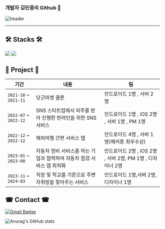 ### 개발자 김민중의 Github 👋

<!-- info -->
![header](https://capsule-render.vercel.app/api?type=waving&color=auto&height=220&section=header&text=kmj-99&fontSize=60&&fontColor=auto&animation=fadeIn&fontAlignY=50&descAlignY=50&descAlign=62)


------

<h2><b> 🛠 Stacks 🛠 </b></h2>


<p>
  <img src="https://img.shields.io/badge/android-%233DDC84.svg?&style=for-the-badge&logo=android&logoColor=black" />
  <img src="https://img.shields.io/badge/ios-%23000000.svg?&style=for-the-badge&logo=ios&logoColor=white" />

</p>

<div align="center">
  

</div>

<h2><b> 💁 Project 💁 </b></h2>

|기간|내용|팀|
|-------|--------------|-----|
|`2021-10` ~ `2021-11`|당근마켓 클론|안드로이드 1명 , 서버 2명|
|`2022-07` ~ `2022-12`|SNS 스타트업에서 외주를 받아 진행한 반려인을 위한 SNS 서비스|안드로이드 1명 , iOS 2명 , 서버 1명 , PM 1명|
|`2022-12` ~ `2022-12`|해외여행 간편 서비스 앱|안드로이드 4명 , 서버 1명(해커톤 최우수상)|
|`2023-01` ~ `2023-08`|자동차 정비 서비스를 하는 기업과 협력하여 자동차 점검 서비스 앱 최적화|안드로이드 2명 , iOS 2명 , 서버 2명, PM 1명 , 디자이너 2명|
|`2023-11` ~ `2024-03`|직장 및 학교를 기준으로 주변 자취방을 찾아주는 서비스|안드로이드 1명,서버 2명,디자이너 1명|




<h2><b> ☎ Contact ☎ </b></h2> 

<a>[![Gmail Badge](https://img.shields.io/badge/-Gmail-c14438?style=for-the-badge&logo=Gmail&logoColor=white)](javascript:void(location.href='mailto:write-your-email'))</a>


![Anurag's GitHub stats](https://github-readme-stats.vercel.app/api?username=kmj-99&show_icons=true&theme=radical)
